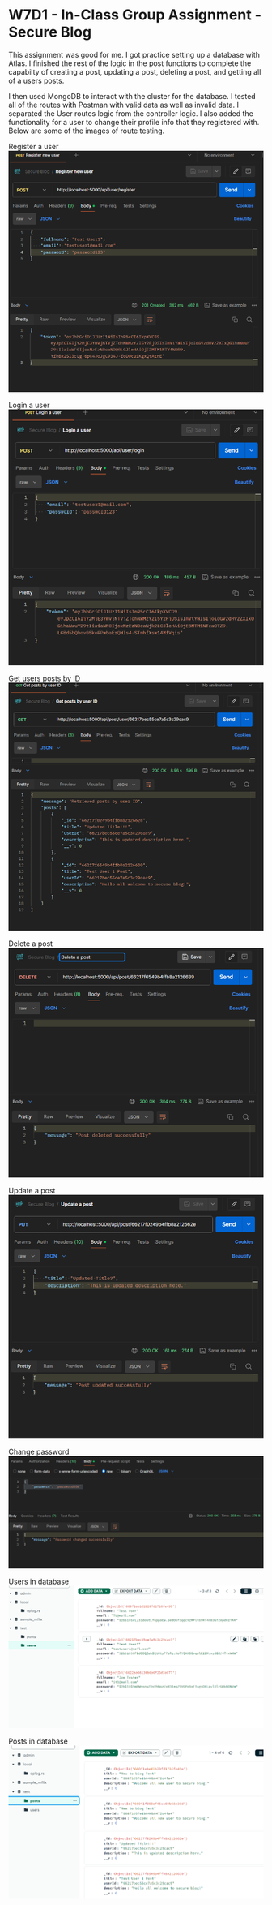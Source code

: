 # W7D1 - In-Class Group Assignment - Secure Blog

This assignment was good for me. I got practice setting up a database with Atlas. I finished the rest of the logic in the post functions to complete the capabilty of creating a post, updating a post, deleting a post, and getting all of a users posts.

I then used MongoDB to interact with the cluster for the database. I tested all of the routes with Postman with valid data as well as invalid data. I separated the User routes logic from the controller logic. I also added the functionality for a user to change their profile info that they registered with. Below are some of the images of route testing.

Register a user
![Register a user](./images/register.png)

Login a user
![Login a user](./images/login.png)

Get users posts by ID
![Create a post](./images/postsById.png)

Delete a post
![Delete a post](./images/delete.png)

Update a post
![Update a post](./images/update.png)

Change password
![Change password](./images/changePassword.png)

Users in database
![Users in db](./images/users.png)

Posts in database
![Posts in db](./images/posts.png)
